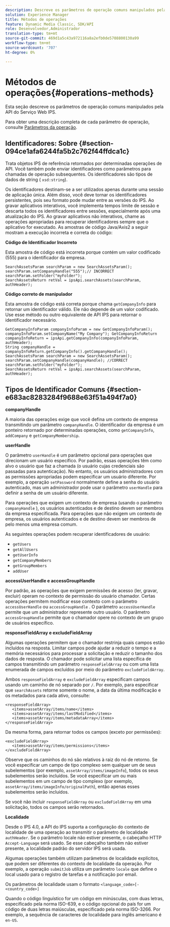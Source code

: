 ```yaml
---
description: Descreve os parâmetros de operação comuns manipulados pela API do Serviço Web IPS.
solution: Experience Manager
title: Métodos de operações
feature: Dynamic Media Classic, SDK/API
role: Desenvolvedor,Administrador
translation-type: tm+mt
source-git-commit: 469d1a5c43a972116a8a2efb0de5708800130a99
workflow-type: tm+mt
source-wordcount: '707'
ht-degree: 0%

---
```



# Métodos de operações{#operations-methods}

Esta seção descreve os parâmetros de operação comuns manipulados pela API do Serviço Web IPS.

Para obter uma descrição completa de cada parâmetro de operação, consulte [Parâmetros da operação](/help/aem-ips-api/operations/c-operations-intro/c-methods/c-methods.md).

## Identificadores: Sobre {#section-094ce1afa6244fa5b2c762f44ffdca1c}

Trata objetos IPS de referência retornados por determinadas operações de API. Você também pode enviar identificadores como parâmetros para chamadas de operação subsequentes. Os identificadores são tipos de dados de string ( `xsd:string`).

Os identificadores destinam-se a ser utilizados apenas durante uma sessão de aplicação única. Além disso, você deve tornar os identificadores persistentes, pois seu formato pode mudar entre as versões do IPS. Ao gravar aplicativos interativos, você implementa tempos limite de sessão e descarta todos os identificadores entre sessões, especialmente após uma atualização do IPS. Ao gravar aplicativos não interativos, chame as operações apropriadas para recuperar identificadores sempre que o aplicativo for executado. As amostras de código Java/Axis2 a seguir mostram a execução incorreta e correta do código:

**Código de Identificador Incorreto**

Esta amostra de código está incorreta porque contém um valor codificado (555) para o identificador da empresa.

```
SearchAssetsParam searchParam = new SearchAssetsParam(); searchParam.setCompanyHandle("555");// INCORRECT 
searchParam.setFolder("myFolder"); 
SearchAssetsReturn retVal = ipsApi.searchAssets(searchParam, authHeader);
```

**Código correto de manipulador**

Esta amostra de código está correta porque chama `getCompanyInfo` para retornar um identificador válido. Ele não depende de um valor codificado. Use esse método ou outro equivalente de API IPS para retornar o identificador necessário.

```
GetCompanyInfoParam companyInfoParam = new GetCompanyInfoParam(); 
companyInfoParam.setCompanyName("My Company"); GetCompanyInfoReturn companyInfoReturn = ipsApi.getCompanyInfo(companyInfoParam, authHeader); 
String companyHandle = companyInfoReturn.getCompanyInfo().getCompanyHandle(); 
SearchAssetsParam searchParam = new SearchAssetsParam(); searchParam.setCompanyHandle(companyHandle); //CORRECT 
searchParam.setFolder("myFolder"); 
SearchAssetsReturn retVal = ipsApi.searchAssets(searchParam, authHeader);
```

## Tipos de Identificador Comuns {#section-e683ac8283284f9688e63f51a494f7a0}

**companyHandle**

A maioria das operações exige que você defina um contexto de empresa transmitindo um parâmetro `companyHandle`. O identificador da empresa é um ponteiro retornado por determinadas operações, como `getCompanyInfo`, `addCompany` e `getCompanyMembership`.

**userHandle**

O parâmetro `userHandle` é um parâmetro opcional para operações que direcionam um usuário específico. Por padrão, essas operações têm como alvo o usuário que faz a chamada (o usuário cujas credenciais são passadas para autenticação). No entanto, os usuários administradores com as permissões apropriadas podem especificar um usuário diferente. Por exemplo, a operação `setPassword` normalmente define a senha do usuário autenticado, mas um administrador pode usar o parâmetro `userHandle` para definir a senha de um usuário diferente.

Para operações que exigem um contexto de empresa (usando o parâmetro `companyHandle` ), os usuários autenticados e de destino devem ser membros da empresa especificada. Para operações que não exigem um contexto de empresa, os usuários autenticados e de destino devem ser membros de pelo menos uma empresa comum.

As seguintes operações podem recuperar identificadores de usuário:

* `getUsers`
* `getAllUsers`
* `getUserInfo`
* `getCompanyMembers`
* `getGroupMembers`
* `addUser`

**accessUserHandle e accessGroupHandle**

Por padrão, as operações que exigem permissões de acesso (ler, gravar, excluir) operam no contexto de permissão do usuário chamador. Certas operações permitem modificar esse contexto com o parâmetro `accessUserHandle` ou `accessGroupHandle` . O parâmetro `accessUserHandle` permite que um administrador represente outro usuário. O parâmetro `accessGroupHandle` permite que o chamador opere no contexto de um grupo de usuários específico.

**responseFieldArray e excludeFieldArray**

Algumas operações permitem que o chamador restrinja quais campos estão incluídos na resposta. Limitar campos pode ajudar a reduzir o tempo e a memória necessários para processar a solicitação e reduzir o tamanho dos dados de resposta. O chamador pode solicitar uma lista específica de campos transmitindo um parâmetro `responseFieldArray` ou com uma lista enumerada de campos excluídos por meio do parâmetro `excludeFieldArray`.

Ambos `responseFieldArray` e `excludeFieldArray` especificam campos usando um caminho de nó separado por `/`. Por exemplo, para especificar que `searchAssets` retorne somente o nome, a data da última modificação e os metadados para cada ativo, consulte:

```
<responseFieldArray> 
   <items>assetArray/items/name</items> 
   <items>assetArray/items/lastModified</items> 
   <items>assetArray/items/metadataArray</items> 
</responseFieldArray>
```

Da mesma forma, para retornar todos os campos (exceto por permissões):

```
<excludeFieldArray> 
   <items>assetArray/items/permissions</items> 
</excludeFieldArray>
```

Observe que os caminhos do nó são relativos à raiz do nó de retorno. Se você especificar um campo de tipo complexo sem qualquer um de seus subelementos (por exemplo, `assetArray/items/imageInfo`), todos os seus subelementos serão incluídos. Se você especificar um ou mais subelementos em um campo de tipo complexo (por exemplo, `assetArray/items/imageInfo/originalPath`), então apenas esses subelementos serão incluídos.

Se você não incluir `responseFieldArray` ou `excludeFieldArray` em uma solicitação, todos os campos serão retornados.

**Localidade**

Desde o IPS 4.0, a API do IPS suporta a configuração do contexto de localidade de uma operação ao transmitir o parâmetro de localidade `authHeader`. Se o parâmetro locale não estiver presente, o cabeçalho HTTP `Accept-Language` será usado. Se esse cabeçalho também não estiver presente, a localidade padrão do servidor IPS será usada.

Algumas operações também utilizam parâmetros de localidade explícitos, que podem ser diferentes do contexto de localidade da operação. Por exemplo, a operação `submitJob` utiliza um parâmetro `locale` que define o local usado para o registro de tarefas e a notificação por email.

Os parâmetros de localidade usam o formato `<language_code>[-<country_code>]`

Quando o código linguístico for um código em minúsculas, com duas letras, especificado pela norma ISO-639, e o código opcional do país for um código de duas letras maiúsculas, especificado pela norma ISO-3266. Por exemplo, a sequência de caracteres de localidade para inglês americano é `en-US`.
